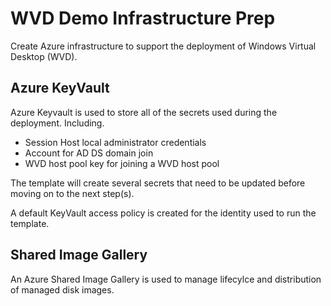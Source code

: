 # WVD Demo Infrastructure Prep

Create Azure infrastructure to support the deployment of Windows Virtual Desktop (WVD). 

## Azure KeyVault

Azure Keyvault is used to store all of the secrets used during the deployment. Including. 
 
- Session Host local administrator credentials
- Account for AD DS domain join
- WVD host pool key for joining a WVD host pool

The template will create several secrets that need to be updated before moving on to the next step(s).

A default KeyVault access policy is created for the identity used to run the template. 

## Shared Image Gallery

An Azure Shared Image Gallery is used to manage lifecylce and distribution of managed disk images.